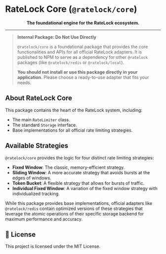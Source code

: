 # RateLock Core (`@ratelock/core`)

<p align="center">
  <strong>The foundational engine for the RateLock ecosystem.</strong>
</p>

---

> **Internal Package: Do Not Use Directly**
>
> `@ratelock/core` is a foundational package that provides the core functionalities and APIs for all official RateLock adapters. It is published to NPM to serve as a dependency for other `@ratelock` packages (like `@ratelock/redis` or `@ratelock/local`).
>
> **You should not install or use this package directly in your application.** Please choose a ready-to-use adapter that fits your needs.

## About RateLock Core

This package contains the heart of the RateLock system, including:

- The main `RateLimiter` class.
- The standard `Storage` interface.
- Base implementations for all official rate limiting strategies.

## Available Strategies

`@ratelock/core` provides the logic for four distinct rate limiting strategies:

- **Fixed Window**: The classic, memory-efficient strategy.
- **Sliding Window**: A more accurate strategy that avoids bursts at the edges of windows.
- **Token Bucket**: A flexible strategy that allows for bursts of traffic.
- **Individual Fixed Window**: A variation of the fixed window strategy with individualized tracking.

While this package provides base implementations, official adapters like `@ratelock/redis` contain optimized versions of these strategies that leverage the atomic operations of their specific storage backend for maximum performance and accuracy.

## 📜 License

This project is licensed under the MIT License.
